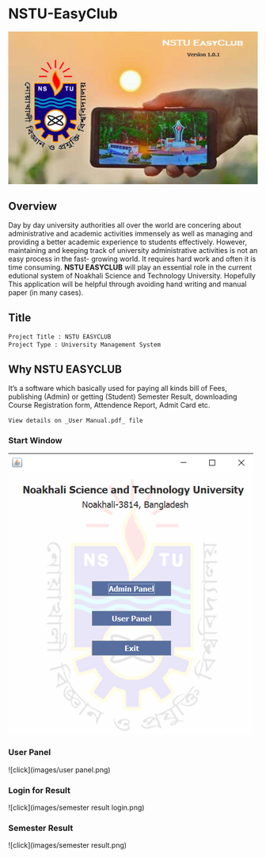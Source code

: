 # NSTU-EasyClub
![Splash Screen](images/splash.png)

## Overview
Day by day university authorities all over the world are concering about
administrative and academic activities immensely as well as managing and providing
a better academic experience to students effectively. However, maintaining and
keeping track of university administrative activities is not an easy process in the fast-
growing world. It requires hard work and often it is time consuming.
**NSTU EASYCLUB** will play an essential role in the current edutional system of
Noakhali Science and Technology University. Hopefully This application will be
helpful through avoiding hand writing and manual paper (in many cases).
## Title
```
Project Title : NSTU EASYCLUB
Project Type : University Management System
```
## Why NSTU EASYCLUB
It’s a software which basically used for paying all kinds bill of Fees, publishing
(Admin) or getting (Student) Semester Result, downloading Course Registration
form, Attendence Report, Admit Card etc.
```
View details on _User Manual.pdf_ file
```
### Start Window
![click](images/start.png)
### User Panel
![click](images/user panel.png)
### Login for Result
![click](images/semester result login.png)
### Semester Result
![click](images/semester result.png)
